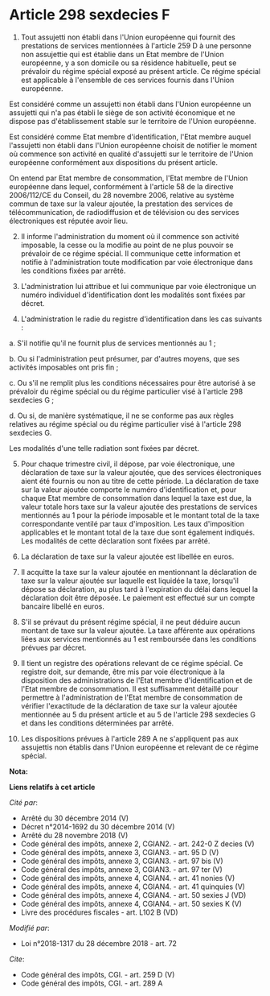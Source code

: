 # Article 298 sexdecies F

1. Tout assujetti non établi dans l'Union européenne qui fournit des prestations de services mentionnées à l'article 259 D à
une personne non assujettie qui est établie dans un Etat membre de l'Union européenne, y a son domicile ou sa résidence
habituelle, peut se prévaloir du régime spécial exposé au présent article. Ce régime spécial est applicable à l'ensemble de
ces services fournis dans l'Union européenne.

Est considéré comme un assujetti non établi dans l'Union européenne un assujetti qui n'a pas établi le siège de son activité
économique et ne dispose pas d'établissement stable sur le territoire de l'Union européenne.

Est considéré comme Etat membre d'identification, l'Etat membre auquel l'assujetti non établi dans l'Union européenne choisit
de notifier le moment où commence son activité en qualité d'assujetti sur le territoire de l'Union européenne conformément
aux dispositions du présent article.

On entend par Etat membre de consommation, l'Etat membre de l'Union européenne dans lequel, conformément à l'article 58 de la
directive 2006/112/CE du Conseil, du 28 novembre 2006, relative au système commun de taxe sur la valeur ajoutée, la
prestation des services de télécommunication, de radiodiffusion et de télévision ou des services électroniques est réputée
avoir lieu.

2. Il informe l'administration du moment où il commence son activité imposable, la cesse ou la modifie au point de ne plus
pouvoir se prévaloir de ce régime spécial. Il communique cette information et notifie à l'administration toute modification
par voie électronique dans les conditions fixées par arrêté.

3. L'administration lui attribue et lui communique par voie électronique un numéro individuel d'identification dont les
modalités sont fixées par décret.

4. L'administration le radie du registre d'identification dans les cas suivants :

a. S'il notifie qu'il ne fournit plus de services mentionnés au 1 ;

b. Ou si l'administration peut présumer, par d'autres moyens, que ses activités imposables ont pris fin ;

c. Ou s'il ne remplit plus les conditions nécessaires pour être autorisé à se prévaloir du régime spécial ou du régime
particulier visé à l'article 298 sexdecies G ;

d. Ou si, de manière systématique, il ne se conforme pas aux règles relatives au régime spécial ou du régime particulier visé
à l'article 298 sexdecies G.

Les modalités d'une telle radiation sont fixées par décret.

5. Pour chaque trimestre civil, il dépose, par voie électronique, une déclaration de taxe sur la valeur ajoutée, que des
services électroniques aient été fournis ou non au titre de cette période. La déclaration de taxe sur la valeur ajoutée
comporte le numéro d'identification et, pour chaque Etat membre de consommation dans lequel la taxe est due, la valeur totale
hors taxe sur la valeur ajoutée des prestations de services mentionnés au 1 pour la période imposable et le montant total de
la taxe correspondante ventilé par taux d'imposition. Les taux d'imposition applicables et le montant total de la taxe due
sont également indiqués. Les modalités de cette déclaration sont fixées par arrêté.

6. La déclaration de taxe sur la valeur ajoutée est libellée en euros.

7. Il acquitte la taxe sur la valeur ajoutée en mentionnant la déclaration de taxe sur la valeur ajoutée sur laquelle est
liquidée la taxe, lorsqu'il dépose sa déclaration, au plus tard à l'expiration du délai dans lequel la déclaration doit être
déposée. Le paiement est effectué sur un compte bancaire libellé en euros.

8. S'il se prévaut du présent régime spécial, il ne peut déduire aucun montant de taxe sur la valeur ajoutée. La taxe
afférente aux opérations liées aux services mentionnés au 1 est remboursée dans les conditions prévues par décret.

9. Il tient un registre des opérations relevant de ce régime spécial. Ce registre doit, sur demande, être mis par voie
électronique à la disposition des administrations de l'Etat membre d'identification et de l'Etat membre de consommation. Il
est suffisamment détaillé pour permettre à l'administration de l'Etat membre de consommation de vérifier l'exactitude de la
déclaration de taxe sur la valeur ajoutée mentionnée au 5 du présent article et au 5 de l'article 298 sexdecies G et dans les
conditions déterminées par arrêté.

10. Les dispositions prévues à l'article 289 A ne s'appliquent pas aux assujettis non établis dans l'Union européenne et
relevant de ce régime spécial.

**Nota:**



**Liens relatifs à cet article**

_Cité par_:

  - Arrêté du 30 décembre 2014 (V)
  - Décret n°2014-1692 du 30 décembre 2014 (V)
  - Arrêté du 28 novembre 2018 (V)
  - Code général des impôts, annexe 2, CGIAN2. - art. 242-0 Z decies (V)
  - Code général des impôts, annexe 3, CGIAN3. - art. 95 D (V)
  - Code général des impôts, annexe 3, CGIAN3. - art. 97 bis (V)
  - Code général des impôts, annexe 3, CGIAN3. - art. 97 ter (V)
  - Code général des impôts, annexe 4, CGIAN4. - art. 41 nonies (V)
  - Code général des impôts, annexe 4, CGIAN4. - art. 41 quinquies (V)
  - Code général des impôts, annexe 4, CGIAN4. - art. 50 sexies J (VD)
  - Code général des impôts, annexe 4, CGIAN4. - art. 50 sexies K (V)
  - Livre des procédures fiscales - art. L102 B (VD)

_Modifié par_:

  - Loi n°2018-1317 du 28 décembre 2018 - art. 72

_Cite_:

  - Code général des impôts, CGI. - art. 259 D (V)
  - Code général des impôts, CGI. - art. 289 A
